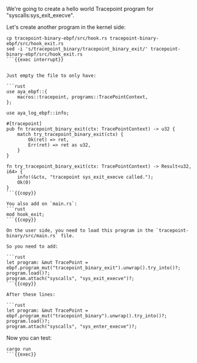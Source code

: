 We're going to create a hello world Tracepoint program for "syscalls:sys_exit_execve".

Let's create another program in the kernel side:

```
cp tracepoint-binary-ebpf/src/hook.rs tracepoint-binary-ebpf/src/hook_exit.rs
sed -i 's/tracepoint_binary/tracepoint_binary_exit/' tracepoint-binary-ebpf/src/hook_exit.rs
```{{exec interrupt}}


Just empty the file to only have:

```rust
use aya_ebpf::{
    macros::tracepoint, programs::TracePointContext,
};

use aya_log_ebpf::info;

#[tracepoint]
pub fn tracepoint_binary_exit(ctx: TracePointContext) -> u32 {
    match try_tracepoint_binary_exit(ctx) {
        Ok(ret) => ret,
        Err(ret) => ret as u32,
    }
}

fn try_tracepoint_binary_exit(ctx: TracePointContext) -> Result<u32, i64> {
    info!(&ctx, "tracepoint sys_exit_execve called.");
    Ok(0)
}
```{{copy}}

You also add on `main.rs`:
```rust
mod hook_exit;
```{{copy}}

On the user side, you need to load this program in the `tracepoint-binary/src/main.rs` file.

So you need to add:

```rust
let program: &mut TracePoint = ebpf.program_mut("tracepoint_binary_exit").unwrap().try_into()?;
program.load()?;
program.attach("syscalls", "sys_exit_execve")?;
```{{copy}}

After these lines:

```rust
let program: &mut TracePoint = ebpf.program_mut("tracepoint_binary").unwrap().try_into()?;
program.load()?;
program.attach("syscalls", "sys_enter_execve")?;
```

Now you can test:
```
cargo run
```{{exec}}
